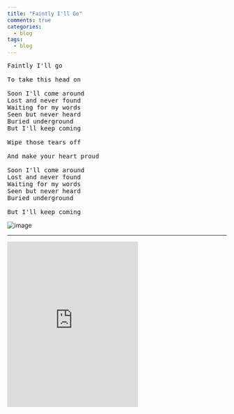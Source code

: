 ```yaml
---
title: "Faintly I'll Go"
comments: true
categories:
  - blog
tags:
  - blog
---
```

<pre>
Faintly I'll go

To take this head on

Soon I'll come around
Lost and never found
Waiting for my words
Seen but never heard
Buried underground
But I'll keep coming

Wipe those tears off

And make your heart proud

Soon I'll come around
Lost and never found
Waiting for my words
Seen but never heard
Buried underground

But I'll keep coming
</pre>
![image](https://github.com/dotMavriQ/dotmavriq.github.io/blob/master/assets/gifs/dotbaby.gif?raw=true)

---

<iframe src="https://open.spotify.com/embed?uri=spotify:track:5Pf5HwjqLAbYDVBQU7H7Oz" width="300" height="380" frameborder="0" allowtransparency="true" allow="encrypted-media"></iframe>